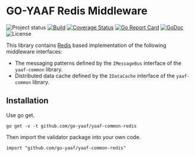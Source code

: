 GO-YAAF Redis Middleware
=================
![Project status](https://img.shields.io/badge/version-1.2-green.svg)
[![Build](https://github.com/go-yaaf/yaaf-common-redis/actions/workflows/build.yml/badge.svg)](https://github.com/go-yaaf/yaaf-common-redis/actions/workflows/build.yml)
[![Coverage Status](https://coveralls.io/repos/go-yaaf/yaaf-common-redis/badge.svg?branch=main&service=github)](https://coveralls.io/github/go-yaaf/yaaf-common-redis?branch=main)
[![Go Report Card](https://goreportcard.com/badge/github.com/go-yaaf/yaaf-common-redis)](https://goreportcard.com/report/github.com/go-yaaf/yaaf-common-redis)
[![GoDoc](https://godoc.org/github.com/go-yaaf/yaaf-common-redis?status.svg)](https://pkg.go.dev/github.com/go-yaaf/yaaf-common-redis/v1)
![License](https://img.shields.io/dub/l/vibe-d.svg)


This library contains [Redis](https://redis.io) based implementation of the following middleware interfaces:
- The messaging patterns defined by the `IMessageBus` interface of the `yaaf-common` library.
- Distributed data cache defined by the `IDataCache` interface of the `yaaf-common` library.

Installation
------------

Use go get.

	go get -v -t github.com/go-yaaf/yaaf-common-redis

Then import the validator package into your own code.

	import "github.com/go-yaaf/yaaf-common-redis"



